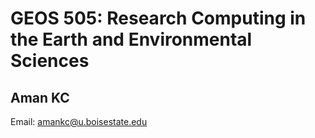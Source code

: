 # GEOS 505: Research Computing in the Earth and Environmental Sciences

## Aman KC 

Email: [amankc@u.boisestate.edu](mailto:amankc@u.boisestate.edu)

